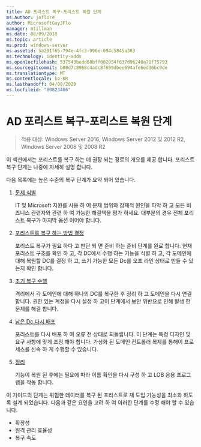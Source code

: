 ```yaml
---
title: AD 포리스트 복구-포리스트 복원 단계
ms.author: joflore
author: MicrosoftGuyJFlo
manager: mtillman
ms.date: 08/09/2018
ms.topic: article
ms.prod: windows-server
ms.assetid: 5a291f65-794e-4fc3-996e-094c5845a383
ms.technology: identity-adds
ms.openlocfilehash: 537543bedd68bff002054f637d96240a71f75793
ms.sourcegitcommit: b00d7c8968c4adc8f699dbee694afe6ed36bc9de
ms.translationtype: MT
ms.contentlocale: ko-KR
ms.lasthandoff: 04/08/2020
ms.locfileid: "80823406"
---
```

# <a name="ad-forest-recovery---steps-for-restoring-the-forest"></a>AD 포리스트 복구-포리스트 복원 단계

>적용 대상: Windows Server 2016, Windows Server 2012 및 2012 R2, Windows Server 2008 및 2008 R2

이 섹션에서는 포리스트를 복구 하는 데 권장 되는 경로의 개요를 제공 합니다. 포리스트 복구 단계는 나중에 자세히 설명 합니다.  
  
다음 목록에는 높은 수준의 복구 단계가 요약 되어 있습니다.  
  
1. [문제 식별](AD-Forest-Recovery-Identify-the-Problem.md)  

   IT 및 Microsoft 지원를 사용 하 여 문제 범위와 잠재적 원인을 파악 하 고 모든 비즈니스 관련자와 관련 하 여 가능한 해결책을 평가 하세요. 대부분의 경우 전체 포리스트 복구가 마지막 옵션 이어야 합니다.  
  
2. [포리스트를 복구 하는 방법 결정](AD-Forest-Recovery-Determine-how-to-Recover.md)  

   포리스트 복구가 필요 하다 고 판단 되 면 준비 하는 준비 단계를 완료 합니다. 현재 포리스트 구조를 확인 하 고, 각 DC에서 수행 하는 기능을 식별 하 고, 각 도메인에 대해 복원할 DC를 결정 하 고, 쓰기 가능한 모든 Dc를 오프 라인 상태로 만들 수 있는지 확인 합니다.  

3. [초기 복구 수행](AD-Forest-Recovery-Perform-initial-recovery.md)  

   격리에서 각 도메인에 대해 하나의 DC를 복구한 후 정리 하 고 도메인을 다시 연결 합니다. 권한 있는 계정을 다시 설정 하 고이 단계에서 보안 위반으로 인해 발생 한 문제를 해결 합니다.  
  
4. [남은 Dc 다시 배포](AD-Forest-Recovery-Restore-Additional-DCs.md)  

   포리스트를 다시 배포 하 여 오류 전 상태로 되돌립니다. 이 단계는 특정 디자인 및 요구 사항에 맞게 조정 해야 합니다. 가상화 된 도메인 컨트롤러 복제를 통해이 프로세스를 신속 하 게 수행할 수 있습니다.  

5. [정리](AD-Forest-Recovery-Cleanup.md)  

   기능이 복원 된 후에는 필요에 따라 이름 확인을 다시 구성 하 고 LOB 응용 프로그램을 작동 합니다.  

이 가이드의 단계는 위험한 데이터를 복구 된 포리스트로 재 도입 가능성을 최소화 하도록 설계 되었습니다. 다음과 같은 요인을 고려 하 여 이러한 단계를 수정 해야 할 수 있습니다.  
  
- 확장성  
- 원격 관리 효율성  
- 복구 속도  
